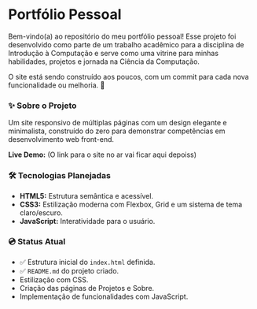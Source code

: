 # Portfólio Pessoal 

Bem-vindo(a) ao repositório do meu portfólio pessoal! Esse projeto foi desenvolvido como parte de um trabalho acadêmico para a disciplina de Introdução à Computação e serve como uma vitrine para minhas habilidades, projetos e jornada na Ciência da Computação.

O site está sendo construído aos poucos, com um commit para cada nova funcionalidade ou melhoria. 🤗

### ✨ Sobre o Projeto

Um site responsivo de múltiplas páginas com um design elegante e minimalista, construído do zero para demonstrar competências em desenvolvimento web front-end.

 **Live Demo:** (O link para o site no ar vai ficar aqui depoiss)

### 🛠️ Tecnologias Planejadas

- **HTML5:** Estrutura semântica e acessível.
- **CSS3:** Estilização moderna com Flexbox, Grid e um sistema de tema claro/escuro.
- **JavaScript:** Interatividade para o usuário.

### 💿 Status Atual

- ✅ Estrutura inicial do `index.html` definida.
- ✅ `README.md` do projeto criado.
- Estilização com CSS.
- Criação das páginas de Projetos e Sobre.
- Implementação de funcionalidades com JavaScript.
